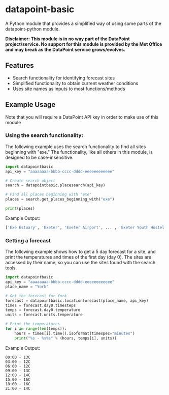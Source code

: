 # datapoint-basic
A Python module that provides a simplified way of using some parts of the
datapoint-python module.

__Disclaimer: This module is in no way part of the DataPoint project/service.
No support for this module is provided by the Met Office and may break as the
DataPoint service grows/evolves.__

## Features
* Search functionality for identifying forecast sites
* Simplified functionality to obtain current weather conditions
* Uses site names as inputs to most functions/methods

## Example Usage
Note that you will require a DataPoint API key in order to make use of this
module
### Using the search functionality:
The following example uses the search functionality to find all sites beginning
with "exe." The functionality, like all others in this module, is designed to
be case-insensitive.

```Python
import datapointbasic
api_key = "aaaaaaaa-bbbb-cccc-dddd-eeeeeeeeeeee"

# Create search object
search = datapointbasic.placesearch(api_key)

# Find all places beginning with "exe"
places = search.get_places_beginning_with("exe")

print(places)

```

Example Output:
```Python
['Exe Estuary', 'Exeter', 'Exeter Airport', ... , 'Exeter Youth Hostel']
```

### Getting a forecast
The following example shows how to get a 5 day forecast for a site, and print
the temperatures and times of the first day (day 0). The sites are accessed by
their name, so you can use the sites found with the search tools.

```Python
import datapointbasic
api_key = "aaaaaaaa-bbbb-cccc-dddd-eeeeeeeeeeee"
place_name = "York"

# Get the forecast for York
forecast = datapointbasic.locationforecast(place_name, api_key)
times = forecast.day0.timesteps
temps = forecast.day0.temperature
units = forecast.units.temperature

# Print the temperatures
for i in range(len(temps)):
    hours = times[i].time().isoformat(timespec="minutes")
    print("%s - %s%s" % (hours, temps[i], units))

```

Example Output:
```
00:00 - 13C
03:00 - 12C
06:00 - 12C
09:00 - 13C
12:00 - 14C
15:00 - 16C
18:00 - 16C
21:00 - 14C
```
